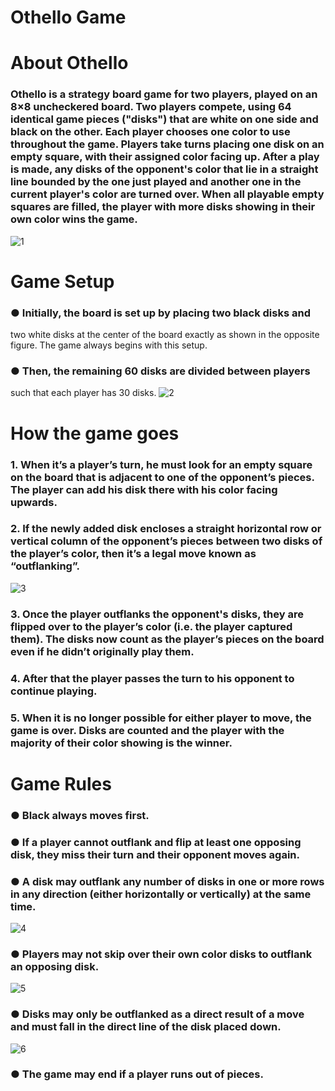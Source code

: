 # Othello Game

# About Othello

### Othello is a strategy board game for two players, played on an 8×8 uncheckered board. Two players compete, using 64 identical game pieces ("disks") that are white on one side and black on the other. Each player chooses one color to use throughout the game. Players take turns placing one disk on an empty square, with their assigned color facing up. After a play is made, any disks of the opponent's color that lie in a straight line bounded by the one just played and another one in the current player's color are turned over. When all playable empty squares are filled, the player with more disks showing in their own color wins the game.
![1](https://github.com/georgemarie/Othello/assets/102537518/158302d6-79fb-4f6e-8172-ba488ab9bc08)

# Game Setup

### ● Initially, the board is set up by placing two black disks and
two white disks at the center of the board exactly as shown
in the opposite figure. The game always begins with this
setup.
### ● Then, the remaining 60 disks are divided between players
such that each player has 30 disks.
![2](https://github.com/georgemarie/Othello/assets/102537518/ba84e7b9-461a-44db-b95b-3a3ba2b5d738)

# How the game goes

### 1. When it’s a player’s turn, he must look for an empty square on the board that is adjacent to one of the opponent’s pieces. The player can add his disk there with his color facing upwards.
### 2. If the newly added disk encloses a straight horizontal row or vertical column of the opponent’s pieces between two disks of the player’s color, then it’s a legal move known as “outflanking”.
![3](https://github.com/georgemarie/Othello/assets/102537518/544eda11-6b85-4c9c-8bda-02ebca16baf4)
### 3. Once the player outflanks the opponent's disks, they are flipped over to the player’s color (i.e. the player captured them). The disks now count as the player’s pieces on the board even if he didn’t originally play them.
### 4. After that the player passes the turn to his opponent to continue playing.
### 5. When it is no longer possible for either player to move, the game is over. Disks are counted and the player with the majority of their color showing is the winner.

# Game Rules

### ● Black always moves first.
### ● If a player cannot outflank and flip at least one opposing disk, they miss their turn and their opponent moves again.
### ● A disk may outflank any number of disks in one or more rows in any direction (either horizontally or vertically) at the same time.
![4](https://github.com/georgemarie/Othello/assets/102537518/f6bd382d-3d21-4aa9-8b9c-5c6a21d53e4f)
### ● Players may not skip over their own color disks to outflank an opposing disk.
![5](https://github.com/georgemarie/Othello/assets/102537518/1c39f2f1-0dce-4cdb-9ac2-b69af1caf612)
### ● Disks may only be outflanked as a direct result of a move and must fall in the direct line of the disk placed down.
![6](https://github.com/georgemarie/Othello/assets/102537518/622eb178-db27-401d-8a93-72f9fb8ff051)

### ● The game may end if a player runs out of pieces.
